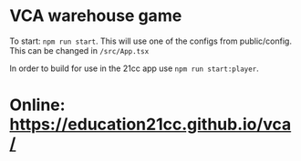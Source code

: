 # VCA warehouse game

To start: `npm run start`. This will use one of the configs from public/config. This can be changed in `/src/App.tsx`

In order to build for use in the 21cc app use `npm run start:player`.

# Online: https://education21cc.github.io/vca/ 